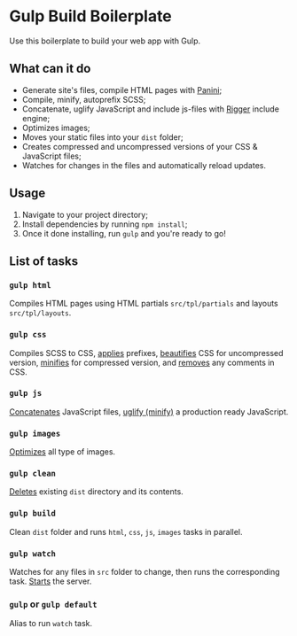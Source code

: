 # Gulp Build Boilerplate

Use this boilerplate to build your web app with Gulp.

## What can it do
* Generate site's files, compile HTML pages with [Panini](https://www.npmjs.com/package/panini);
* Compile, minify, autoprefix SCSS;
* Concatenate, uglify JavaScript and include js-files with [Rigger](https://www.npmjs.com/package/rigger) include engine;
* Optimizes images;
* Moves your static files into your `dist` folder;
* Creates compressed and uncompressed versions of your CSS & JavaScript files;
* Watches for changes in the files and automatically reload updates.

## Usage
1. Navigate to your project directory;
2. Install dependencies by running `npm install`;
3. Once it done installing, run `gulp` and you're ready to go!

## List of tasks
### `gulp html`
Compiles HTML pages using HTML partials `src/tpl/partials` and layouts `src/tpl/layouts`.

### `gulp css`
Compiles SCSS to CSS, [applies](https://www.npmjs.com/package/gulp-autoprefixer) prefixes, [beautifies](https://www.npmjs.com/package/gulp-cssbeautify) CSS for uncompressed version, [minifies](https://www.npmjs.com/package/gulp-cssnano) for compressed version, and [removes](https://www.npmjs.com/package/gulp-strip-css-comments) any comments in CSS.

### `gulp js`
[Concatenates](https://www.npmjs.com/package/rigger) JavaScript files, [uglify (minify)](https://www.npmjs.com/package/gulp-uglify) a production ready JavaScript.

### `gulp images`
[Optimizes](https://www.npmjs.com/package/gulp-imagemin) all type of images.

### `gulp clean`
[Deletes](https://www.npmjs.com/package/del) existing `dist` directory and its contents.

### `gulp build`
Clean `dist` folder and runs `html`, `css`, `js`, `images` tasks in parallel.

### `gulp watch`
Watches for any files in `src` folder to change, then runs the corresponding task. [Starts](https://www.npmjs.com/package/browser-sync) the server. 

### `gulp` or `gulp default`
Alias to run `watch` task.